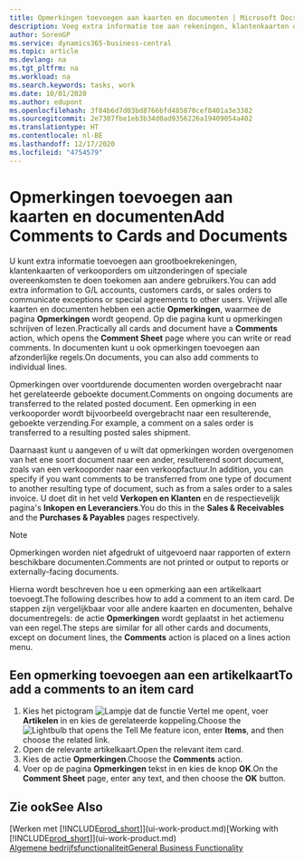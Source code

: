 ```yaml
---
title: Opmerkingen toevoegen aan kaarten en documenten | Microsoft Docs
description: Voeg extra informatie toe aan rekeningen, klantenkaarten of verkooporders om overeenkomsten, zoals een speciale prijs of leveringsmethode, te doen toekomen aan andere gebruikers.
author: SorenGP
ms.service: dynamics365-business-central
ms.topic: article
ms.devlang: na
ms.tgt_pltfrm: na
ms.workload: na
ms.search.keywords: tasks, work
ms.date: 10/01/2020
ms.author: edupont
ms.openlocfilehash: 3f84b6d7d03bd8766bfd485870cef8401a3e3382
ms.sourcegitcommit: 2e7307fbe1eb3b34d0ad9356226a19409054a402
ms.translationtype: HT
ms.contentlocale: nl-BE
ms.lasthandoff: 12/17/2020
ms.locfileid: "4754579"
---
```

# <a name="add-comments-to-cards-and-documents"></a><span data-ttu-id="9477b-103">Opmerkingen toevoegen aan kaarten en documenten</span><span class="sxs-lookup"><span data-stu-id="9477b-103">Add Comments to Cards and Documents</span></span>
<span data-ttu-id="9477b-104">U kunt extra informatie toevoegen aan grootboekrekeningen, klantenkaarten of verkooporders om uitzonderingen of speciale overeenkomsten te doen toekomen aan andere gebruikers.</span><span class="sxs-lookup"><span data-stu-id="9477b-104">You can add extra information to G/L accounts, customers cards, or sales orders to communicate exceptions or special agreements to other users.</span></span>
<span data-ttu-id="9477b-105">Vrijwel alle kaarten en documenten hebben een actie **Opmerkingen**, waarmee de pagina **Opmerkingen** wordt geopend. Op die pagina kunt u opmerkingen schrijven of lezen.</span><span class="sxs-lookup"><span data-stu-id="9477b-105">Practically all cards and document have a **Comments** action, which opens the **Comment Sheet** page where you can write or read comments.</span></span> <span data-ttu-id="9477b-106">In documenten kunt u ook opmerkingen toevoegen aan afzonderlijke regels.</span><span class="sxs-lookup"><span data-stu-id="9477b-106">On documents, you can also add comments to individual lines.</span></span>

<span data-ttu-id="9477b-107">Opmerkingen over voortdurende documenten worden overgebracht naar het gerelateerde geboekte document.</span><span class="sxs-lookup"><span data-stu-id="9477b-107">Comments on ongoing documents are transferred to the related posted document.</span></span> <span data-ttu-id="9477b-108">Een opmerking in een verkooporder wordt bijvoorbeeld overgebracht naar een resulterende, geboekte verzending.</span><span class="sxs-lookup"><span data-stu-id="9477b-108">For example, a comment on a sales order is transferred to a resulting posted sales shipment.</span></span>

<span data-ttu-id="9477b-109">Daarnaast kunt u aangeven of u wilt dat opmerkingen worden overgenomen van het ene soort document naar een ander, resulterend soort document, zoals van een verkooporder naar een verkoopfactuur.</span><span class="sxs-lookup"><span data-stu-id="9477b-109">In addition, you can specify if you want comments to be transferred from one type of document to another resulting type of document, such as from a sales order to a sales invoice.</span></span> <span data-ttu-id="9477b-110">U doet dit in het veld **Verkopen en Klanten** en de respectievelijk pagina's **Inkopen en Leveranciers**.</span><span class="sxs-lookup"><span data-stu-id="9477b-110">You do this in the **Sales & Receivables** and the **Purchases & Payables** pages respectively.</span></span>

> [!NOTE]
> <span data-ttu-id="9477b-111">Opmerkingen worden niet afgedrukt of uitgevoerd naar rapporten of extern beschikbare documenten.</span><span class="sxs-lookup"><span data-stu-id="9477b-111">Comments are not printed or output to reports or externally-facing documents.</span></span>

<span data-ttu-id="9477b-112">Hierna wordt beschreven hoe u een opmerking aan een artikelkaart toevoegt.</span><span class="sxs-lookup"><span data-stu-id="9477b-112">The following describes how to add a comment to an item card.</span></span> <span data-ttu-id="9477b-113">De stappen zijn vergelijkbaar voor alle andere kaarten en documenten, behalve documentregels: de actie **Opmerkingen** wordt geplaatst in het actiemenu van een regel.</span><span class="sxs-lookup"><span data-stu-id="9477b-113">The steps are similar for all other cards and documents, except on document lines, the **Comments** action is placed on a lines action menu.</span></span>

## <a name="to-add-a-comments-to-an-item-card"></a><span data-ttu-id="9477b-114">Een opmerking toevoegen aan een artikelkaart</span><span class="sxs-lookup"><span data-stu-id="9477b-114">To add a comments to an item card</span></span>
1. <span data-ttu-id="9477b-115">Kies het pictogram ![Lampje dat de functie Vertel me opent](media/ui-search/search_small.png "Vertel me wat u wilt doen"), voer **Artikelen** in en kies de gerelateerde koppeling.</span><span class="sxs-lookup"><span data-stu-id="9477b-115">Choose the ![Lightbulb that opens the Tell Me feature](media/ui-search/search_small.png "Tell me what you want to do") icon, enter **Items**, and then choose the related link.</span></span>
2. <span data-ttu-id="9477b-116">Open de relevante artikelkaart.</span><span class="sxs-lookup"><span data-stu-id="9477b-116">Open the relevant item card.</span></span>
3. <span data-ttu-id="9477b-117">Kies de actie **Opmerkingen**.</span><span class="sxs-lookup"><span data-stu-id="9477b-117">Choose the **Comments** action.</span></span>
4. <span data-ttu-id="9477b-118">Voer op de pagina **Opmerkingen** tekst in en kies de knop **OK**.</span><span class="sxs-lookup"><span data-stu-id="9477b-118">On the **Comment Sheet** page, enter any text, and then choose the **OK** button.</span></span>

## <a name="see-also"></a><span data-ttu-id="9477b-119">Zie ook</span><span class="sxs-lookup"><span data-stu-id="9477b-119">See Also</span></span>
<span data-ttu-id="9477b-120">[Werken met [!INCLUDE[prod_short](includes/prod_short.md)]](ui-work-product.md)</span><span class="sxs-lookup"><span data-stu-id="9477b-120">[Working with [!INCLUDE[prod_short](includes/prod_short.md)]](ui-work-product.md)</span></span>  
[<span data-ttu-id="9477b-121">Algemene bedrijfsfunctionaliteit</span><span class="sxs-lookup"><span data-stu-id="9477b-121">General Business Functionality</span></span>](ui-across-business-areas.md)
